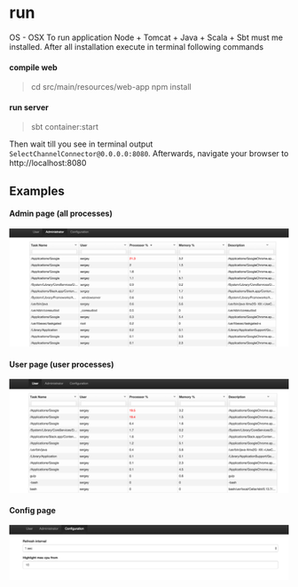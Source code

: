 # run
OS - OSX
To run application Node + Tomcat + Java + Scala + Sbt must me installed.
After all installation execute in terminal following commands

#### compile web
> cd src/main/resources/web-app
> npm install

#### run server
> sbt
> container:start

Then wait till you see in terminal output `SelectChannelConnector@0.0.0.0:8080`.
Afterwards, navigate your browser to http://localhost:8080

## Examples

#### Admin page (all processes)
![alt tag](readme_files/admin.png)

#### User page (user processes)
![alt tag](readme_files/user.png)

#### Config page
![alt tag](readme_files/configuration.png)
